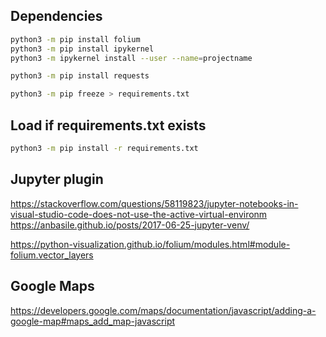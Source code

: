 ## Dependencies
``` bash
python3 -m pip install folium
python3 -m pip install ipykernel
python3 -m ipykernel install --user --name=projectname

python3 -m pip install requests

python3 -m pip freeze > requirements.txt
```

## Load if requirements.txt exists
```bash
python3 -m pip install -r requirements.txt
```

## Jupyter plugin

https://stackoverflow.com/questions/58119823/jupyter-notebooks-in-visual-studio-code-does-not-use-the-active-virtual-environm
https://anbasile.github.io/posts/2017-06-25-jupyter-venv/



https://python-visualization.github.io/folium/modules.html#module-folium.vector_layers



## Google Maps
https://developers.google.com/maps/documentation/javascript/adding-a-google-map#maps_add_map-javascript